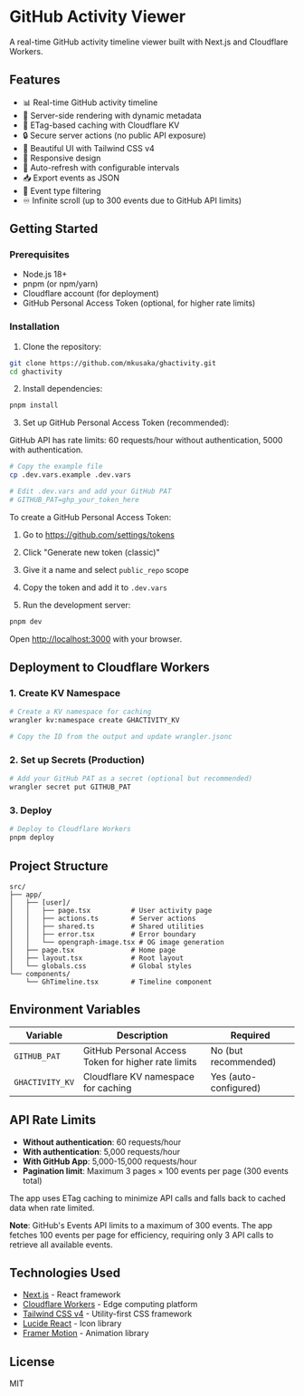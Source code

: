 # GitHub Activity Viewer

A real-time GitHub activity timeline viewer built with Next.js and Cloudflare Workers.

## Features

- 📊 Real-time GitHub activity timeline
- 🚀 Server-side rendering with dynamic metadata
- 💾 ETag-based caching with Cloudflare KV
- 🔒 Secure server actions (no public API exposure)
- 🎨 Beautiful UI with Tailwind CSS v4
- 📱 Responsive design
- 🔄 Auto-refresh with configurable intervals
- 📥 Export events as JSON
- 🎯 Event type filtering
- ♾️ Infinite scroll (up to 300 events due to GitHub API limits)

## Getting Started

### Prerequisites

- Node.js 18+
- pnpm (or npm/yarn)
- Cloudflare account (for deployment)
- GitHub Personal Access Token (optional, for higher rate limits)

### Installation

1. Clone the repository:
```bash
git clone https://github.com/mkusaka/ghactivity.git
cd ghactivity
```

2. Install dependencies:
```bash
pnpm install
```

3. Set up GitHub Personal Access Token (recommended):

GitHub API has rate limits: 60 requests/hour without authentication, 5000 with authentication.

```bash
# Copy the example file
cp .dev.vars.example .dev.vars

# Edit .dev.vars and add your GitHub PAT
# GITHUB_PAT=ghp_your_token_here
```

To create a GitHub Personal Access Token:
1. Go to https://github.com/settings/tokens
2. Click "Generate new token (classic)"
3. Give it a name and select `public_repo` scope
4. Copy the token and add it to `.dev.vars`

4. Run the development server:
```bash
pnpm dev
```

Open [http://localhost:3000](http://localhost:3000) with your browser.

## Deployment to Cloudflare Workers

### 1. Create KV Namespace

```bash
# Create a KV namespace for caching
wrangler kv:namespace create GHACTIVITY_KV

# Copy the ID from the output and update wrangler.jsonc
```

### 2. Set up Secrets (Production)

```bash
# Add your GitHub PAT as a secret (optional but recommended)
wrangler secret put GITHUB_PAT
```

### 3. Deploy

```bash
# Deploy to Cloudflare Workers
pnpm deploy
```

## Project Structure

```
src/
├── app/
│   ├── [user]/
│   │   ├── page.tsx          # User activity page
│   │   ├── actions.ts        # Server actions
│   │   ├── shared.ts         # Shared utilities
│   │   ├── error.tsx         # Error boundary
│   │   └── opengraph-image.tsx # OG image generation
│   ├── page.tsx              # Home page
│   ├── layout.tsx            # Root layout
│   └── globals.css           # Global styles
└── components/
    └── GhTimeline.tsx        # Timeline component
```

## Environment Variables

| Variable | Description | Required |
|----------|-------------|----------|
| `GITHUB_PAT` | GitHub Personal Access Token for higher rate limits | No (but recommended) |
| `GHACTIVITY_KV` | Cloudflare KV namespace for caching | Yes (auto-configured) |

## API Rate Limits

- **Without authentication**: 60 requests/hour
- **With authentication**: 5,000 requests/hour
- **With GitHub App**: 5,000-15,000 requests/hour
- **Pagination limit**: Maximum 3 pages × 100 events per page (300 events total)

The app uses ETag caching to minimize API calls and falls back to cached data when rate limited.

**Note**: GitHub's Events API limits to a maximum of 300 events. The app fetches 100 events per page for efficiency, requiring only 3 API calls to retrieve all available events.

## Technologies Used

- [Next.js](https://nextjs.org/) - React framework
- [Cloudflare Workers](https://workers.cloudflare.com/) - Edge computing platform
- [Tailwind CSS v4](https://tailwindcss.com/) - Utility-first CSS framework
- [Lucide React](https://lucide.dev/) - Icon library
- [Framer Motion](https://www.framer.com/motion/) - Animation library

## License

MIT